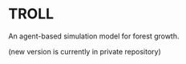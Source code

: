 # TROLL

An agent-based simulation model for forest growth. 

(new version is currently in private repository)
